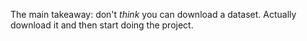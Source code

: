 The main takeaway: don't _think_ you can download a dataset. Actually download it and then start doing the project.
